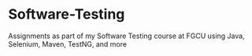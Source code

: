 # Software-Testing
Assignments as part of my Software Testing course at FGCU using Java, Selenium, Maven, TestNG, and more

